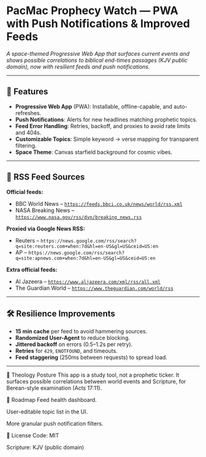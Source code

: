 # PacMac Prophecy Watch — PWA with Push Notifications & Improved Feeds

*A space-themed Progressive Web App that surfaces current events and shows possible correlations to biblical end-times passages (KJV public domain), now with resilient feeds and push notifications.*

---

## 🌌 Features
- **Progressive Web App** (PWA): Installable, offline-capable, and auto-refreshes.
- **Push Notifications**: Alerts for new headlines matching prophetic topics.
- **Feed Error Handling**: Retries, backoff, and proxies to avoid rate limits and 404s.
- **Customizable Topics**: Simple keyword → verse mapping for transparent filtering.
- **Space Theme**: Canvas starfield background for cosmic vibes.

---

## 📰 RSS Feed Sources
**Official feeds:**
- BBC World News – [`https://feeds.bbci.co.uk/news/world/rss.xml`](https://feeds.bbci.co.uk/news/world/rss.xml)
- NASA Breaking News – [`https://www.nasa.gov/rss/dyn/breaking_news.rss`](https://www.nasa.gov/rss/dyn/breaking_news.rss)

**Proxied via Google News RSS:**
- Reuters – `https://news.google.com/rss/search?q=site:reuters.com+when:7d&hl=en-US&gl=US&ceid=US:en`
- AP – `https://news.google.com/rss/search?q=site:apnews.com+when:7d&hl=en-US&gl=US&ceid=US:en`

**Extra official feeds:**
- Al Jazeera – [`https://www.aljazeera.com/xml/rss/all.xml`](https://www.aljazeera.com/xml/rss/all.xml)
- The Guardian World – [`https://www.theguardian.com/world/rss`](https://www.theguardian.com/world/rss)

---

## 🛠 Resilience Improvements
- **15 min cache** per feed to avoid hammering sources.
- **Randomized User-Agent** to reduce blocking.
- **Jittered backoff** on errors (0.5–1.2s per retry).
- **Retries** for `429`, `ENOTFOUND`, and timeouts.
- **Feed staggering** (250ms between requests) to spread load.

---

📜 Theology Posture
This app is a study tool, not a prophetic ticker. It surfaces possible correlations between world events and Scripture, for Berean-style examination (Acts 17:11).

🧭 Roadmap
Feed health dashboard.

User-editable topic list in the UI.

More granular push notification filters.

📄 License
Code: MIT

Scripture: KJV (public domain)
